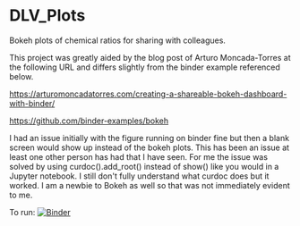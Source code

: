 # DLV_Plots
Bokeh plots of chemical ratios for sharing with colleagues.

This project was greatly aided by the blog post of Arturo Moncada-Torres at the following URL and differs slightly from the binder example referenced below.

https://arturomoncadatorres.com/creating-a-shareable-bokeh-dashboard-with-binder/

https://github.com/binder-examples/bokeh

I had an issue initially with the figure running on binder fine but then a blank screen would show up instead of the bokeh plots. This has been an issue at least one other person has had that I have seen. For me the issue was solved by using curdoc().add_root() instead of show() like you would in a Jupyter notebook. I still don't fully understand what curdoc does but it worked. I am a newbie to Bokeh as well so that was not immediately evident to me.    

To run:
[![Binder](https://mybinder.org/badge_logo.svg)](https://mybinder.org/v2/gh/burchfisher/DLV_Plots/HEAD?urlpath=%2Fproxy%2F5006%2Fbokeh-app)
